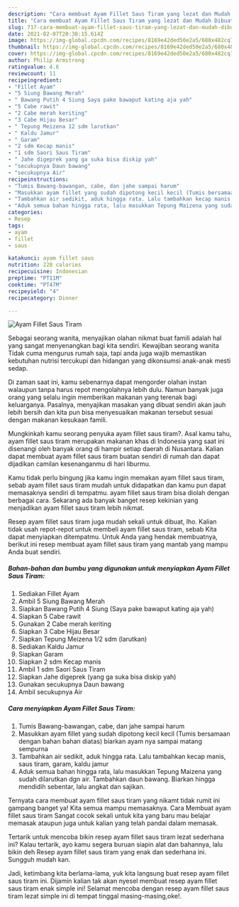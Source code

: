 ```yaml
---
description: "Cara membuat Ayam Fillet Saus Tiram yang lezat dan Mudah Dibuat"
title: "Cara membuat Ayam Fillet Saus Tiram yang lezat dan Mudah Dibuat"
slug: 717-cara-membuat-ayam-fillet-saus-tiram-yang-lezat-dan-mudah-dibuat
date: 2021-02-07T20:38:15.614Z
image: https://img-global.cpcdn.com/recipes/8169e42ded50e2a5/680x482cq70/ayam-fillet-saus-tiram-foto-resep-utama.jpg
thumbnail: https://img-global.cpcdn.com/recipes/8169e42ded50e2a5/680x482cq70/ayam-fillet-saus-tiram-foto-resep-utama.jpg
cover: https://img-global.cpcdn.com/recipes/8169e42ded50e2a5/680x482cq70/ayam-fillet-saus-tiram-foto-resep-utama.jpg
author: Philip Armstrong
ratingvalue: 4.6
reviewcount: 11
recipeingredient:
- "Fillet Ayam"
- "5 Siung Bawang Merah"
- " Bawang Putih 4 Siung Saya pake bawaput kating aja yah"
- "5 Cabe rawit"
- "2 Cabe merah keriting"
- "3 Cabe Hijau Besar"
- " Tepung Meizena 12 sdm larutkan"
- " Kaldu Jamur"
- " Garam"
- "2 sdm Kecap manis"
- "1 sdm Saori Saus Tiram"
- " Jahe digeprek yang ga suka bisa diskip yah"
- "secukupnya Daun bawang"
- "secukupnya Air"
recipeinstructions:
- "Tumis Bawang-bawangan, cabe, dan jahe sampai harum"
- "Masukkan ayam fillet yang sudah dipotong kecil kecil (Tumis bersamaan dengan bahan bahan diatas) biarkan ayam nya sampai matang sempurna"
- "Tambahkan air sedikit, aduk hingga rata. Lalu tambahkan kecap manis, saus tiram, garam, kaldu jamur"
- "Aduk semua bahan hingga rata, lalu masukkan Tepung Maizena yang sudah dilarutkan dgn air. Tambahkan daun bawang. Biarkan hingga mendidih sebentar, lalu angkat dan sajikan."
categories:
- Resep
tags:
- ayam
- fillet
- saus

katakunci: ayam fillet saus 
nutrition: 228 calories
recipecuisine: Indonesian
preptime: "PT11M"
cooktime: "PT47M"
recipeyield: "4"
recipecategory: Dinner

---
```



![Ayam Fillet Saus Tiram](https://img-global.cpcdn.com/recipes/8169e42ded50e2a5/680x482cq70/ayam-fillet-saus-tiram-foto-resep-utama.jpg)

Sebagai seorang wanita, menyajikan olahan nikmat buat famili adalah hal yang sangat menyenangkan bagi kita sendiri. Kewajiban seorang  wanita Tidak cuma mengurus rumah saja, tapi anda juga wajib memastikan kebutuhan nutrisi tercukupi dan hidangan yang dikonsumsi anak-anak mesti sedap.

Di zaman  saat ini, kamu sebenarnya dapat mengorder olahan instan walaupun tanpa harus repot mengolahnya lebih dulu. Namun banyak juga orang yang selalu ingin memberikan makanan yang terenak bagi keluarganya. Pasalnya, menyajikan masakan yang dibuat sendiri akan jauh lebih bersih dan kita pun bisa menyesuaikan makanan tersebut sesuai dengan makanan kesukaan famili. 



Mungkinkah kamu seorang penyuka ayam fillet saus tiram?. Asal kamu tahu, ayam fillet saus tiram merupakan makanan khas di Indonesia yang saat ini disenangi oleh banyak orang di hampir setiap daerah di Nusantara. Kalian dapat membuat ayam fillet saus tiram buatan sendiri di rumah dan dapat dijadikan camilan kesenanganmu di hari liburmu.

Kamu tidak perlu bingung jika kamu ingin memakan ayam fillet saus tiram, sebab ayam fillet saus tiram mudah untuk didapatkan dan kamu pun dapat memasaknya sendiri di tempatmu. ayam fillet saus tiram bisa diolah dengan berbagai cara. Sekarang ada banyak banget resep kekinian yang menjadikan ayam fillet saus tiram lebih nikmat.

Resep ayam fillet saus tiram juga mudah sekali untuk dibuat, lho. Kalian tidak usah repot-repot untuk membeli ayam fillet saus tiram, sebab Kita dapat menyiapkan ditempatmu. Untuk Anda yang hendak membuatnya, berikut ini resep membuat ayam fillet saus tiram yang mantab yang mampu Anda buat sendiri.

<!--inarticleads1-->

##### Bahan-bahan dan bumbu yang digunakan untuk menyiapkan Ayam Fillet Saus Tiram:

1. Sediakan Fillet Ayam
1. Ambil 5 Siung Bawang Merah
1. Siapkan  Bawang Putih 4 Siung (Saya pake bawaput kating aja yah)
1. Siapkan 5 Cabe rawit
1. Gunakan 2 Cabe merah keriting
1. Siapkan 3 Cabe Hijau Besar
1. Siapkan  Tepung Meizena 1/2 sdm (larutkan)
1. Sediakan  Kaldu Jamur
1. Siapkan  Garam
1. Siapkan 2 sdm Kecap manis
1. Ambil 1 sdm Saori Saus Tiram
1. Siapkan  Jahe digeprek (yang ga suka bisa diskip yah)
1. Gunakan secukupnya Daun bawang
1. Ambil secukupnya Air




<!--inarticleads2-->

##### Cara menyiapkan Ayam Fillet Saus Tiram:

1. Tumis Bawang-bawangan, cabe, dan jahe sampai harum
1. Masukkan ayam fillet yang sudah dipotong kecil kecil (Tumis bersamaan dengan bahan bahan diatas) biarkan ayam nya sampai matang sempurna
1. Tambahkan air sedikit, aduk hingga rata. Lalu tambahkan kecap manis, saus tiram, garam, kaldu jamur
1. Aduk semua bahan hingga rata, lalu masukkan Tepung Maizena yang sudah dilarutkan dgn air. Tambahkan daun bawang. Biarkan hingga mendidih sebentar, lalu angkat dan sajikan.




Ternyata cara membuat ayam fillet saus tiram yang nikamt tidak rumit ini gampang banget ya! Kita semua mampu memasaknya. Cara Membuat ayam fillet saus tiram Sangat cocok sekali untuk kita yang baru mau belajar memasak ataupun juga untuk kalian yang telah pandai dalam memasak.

Tertarik untuk mencoba bikin resep ayam fillet saus tiram lezat sederhana ini? Kalau tertarik, ayo kamu segera buruan siapin alat dan bahannya, lalu bikin deh Resep ayam fillet saus tiram yang enak dan sederhana ini. Sungguh mudah kan. 

Jadi, ketimbang kita berlama-lama, yuk kita langsung buat resep ayam fillet saus tiram ini. Dijamin kalian tak akan nyesel membuat resep ayam fillet saus tiram enak simple ini! Selamat mencoba dengan resep ayam fillet saus tiram lezat simple ini di tempat tinggal masing-masing,oke!.

